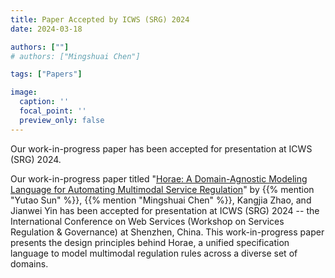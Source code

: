 ```yaml
---
title: Paper Accepted by ICWS (SRG) 2024
date: 2024-03-18

authors: [""]
# authors: ["Mingshuai Chen"]

tags: ["Papers"]

image:
  caption: ''
  focal_point: ''
  preview_only: false
---
```


Our work-in-progress paper has been accepted for presentation at ICWS (SRG) 2024.

<!--more-->

Our work-in-progress paper titled "[Horae: A Domain-Agnostic Modeling Language for Automating Multimodal Service Regulation](/publication/sun-icws-srg2024/)" by {{% mention "Yutao Sun" %}}, {{% mention "Mingshuai Chen" %}}, Kangjia Zhao, and Jianwei Yin has been accepted for presentation at ICWS (SRG) 2024 -- the International Conference on Web Services (Workshop on Services Regulation & Governance) at Shenzhen, China. This work-in-progress paper presents the design principles behind Horae, a unified specification language to model multimodal regulation rules across a diverse set of domains.
